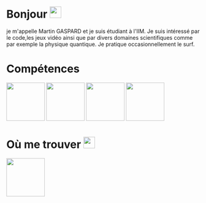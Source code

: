 
# Bonjour <img src="https://raw.githubusercontent.com/MartinHeinz/MartinHeinz/master/wave.gif" width="30px">
je m'appelle Martin GASPARD et je suis étudiant à l'IIM. Je suis intéressé par le code,les jeux vidéo ainsi que par divers domaines scientifiques comme par exemple la physique quantique. Je pratique occasionnellement le surf.

# Compétences
 
<img src="https://user-images.githubusercontent.com/113120254/190868590-46e00b6e-aa44-4043-bf59-bd902f38920e.png" width="100px"> <img src="https://user-images.githubusercontent.com/113120254/190868715-e68944f9-6eb0-410d-bb05-435ee2bf55e1.png" width="100px"> <img src="https://user-images.githubusercontent.com/113120254/190868491-dd133153-d805-4ab2-8b1e-649108091914.png" width="100px"> <img src="https://user-images.githubusercontent.com/113120254/190868655-1b05a7a2-4ea9-4b75-9bd0-c119d817b04b.png" width="100px"> 

# Où me trouver <img src="https://user-images.githubusercontent.com/113120254/189875017-142c357e-ac2c-4d0a-ba3c-8e98479a41ab.gif" width="30px">

<a href="https://www.linkedin.com/in/martin-gaspard-b4596b223/%22%3E%22%3E"><img src="https://user-images.githubusercontent.com/113120254/190868774-aecf7313-0b28-4aac-83f4-cff08edfe8d1.png" width="100px"></a>


<!---
chevalierblu00/chevalierblu00 is a ✨ special ✨ repository because its `README.md` (this file) appears on your GitHub profile.
You can click the Preview link to take a look at your changes.
--->
